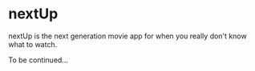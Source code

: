 # nextUp 

nextUp is the next generation movie app for when you really don't know what to watch.

To be continued...

